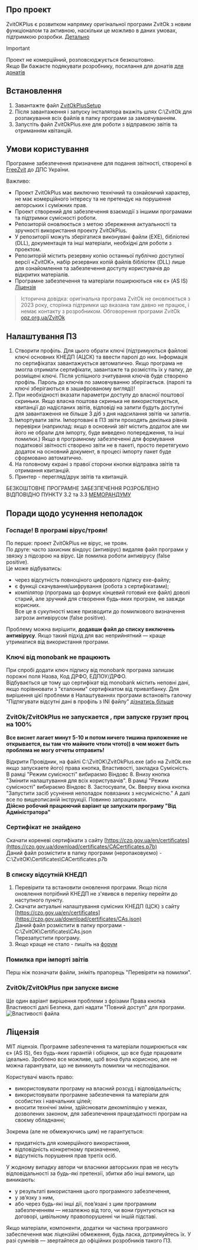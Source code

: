## Про проект ##
ZvitOKPlus є розвитком напрямку оригінальної програми ZvitOk з новим функціоналом та активною, наскільки це можливо в даних умовах, підтримкою розробки.
[Детально](/Doc/README.md)

> [!IMPORTANT]  
> Проект не комерційний, розповсюджується безкоштовно.  
> Якщо Ви бажаєте подякувати розробнику, посилання для донатів [для донатів](https://send.monobank.ua/2MXeqRNEPw)

## Встановлення ##

1. Завантажте файл [ZvitOkPlusSetup](https://github.com/moleculafree/zvitok/releases/latest)
2. Після завантаження і запуску інсталятора вкажіть шлях C:\ZvitOk для розпакування всіх файлів в папку програми за замовчуванням.
3. Запустіть файл ZvitOkPlus.exe для роботи з відправкою звітів та отриманням квітанцій.


## Умови користування ##

Програмне забезпечення призначене для подання звітності, створеної в [FreeZvit](https://opz.org.ua/) до ДПС України.


Важливо:  
- Проект ZvitOkPlus має виключно технічний та ознайомчий характер, не має комерційного інтересу та не претендує на порушення авторських і суміжних прав.  
- Проект створений для забезпечення взаємодії з іншими програмами та підтримки сумісності роботи.  
- Репозиторій оновлюється з метою збереження актуальності та зручності використання проекту ZvitOkPlus.  
- У репозиторії можуть зберігатися виконувані файли (EXE), бібліотекі (DLL), документація та інші матеріали, необхідні для роботи з проектом.  
- Репозиторій містить резервну копію останньої публічно доступної версії «ZvitOK», набір резервних копій файлів бібліотек (DLL) лише для ознайомлення та забезпечення доступу користувачів до відкритих матеріалів.
- Програмне забезпечення та матеріали поширюються «як є» (AS IS) [Ліцензія](#Ліцензія)
  

> Історична довідка: оригінальна програма ZvitOk не оновлюється з 2023 року, сторінка підтримки що вказана там давно не працює, і немає контакту з розробником. Обговорення програми ZvitOk [opz.org.ua/ZvitOk](https://opz.org.ua/forum/viewtopic.php?f=39&t=7887)


## Налаштування ПЗ ##
1. Створити профіль. Для цього обрати ключі (підтримуються файлові ключі основних КНЕДП (АЦСК) та ввести паролі до них.
Інформація по сертифікатах завантажується автоматично. Якщо програма не змогла отримати сертифікати, завантажте та розмістіть їх у папку, де розміщені ключі. Після успішного зчитування ключів буде створено профіль.
Пароль до ключів по замовчуванню зберігається. (паролі та ключі зберігаються в зашифрованому вигляді)!
2. При необхідності вказати параметри доступу до власної поштової скриньки. Якщо власна поштова скринька не використовується, квитанції до надісланих звітів, відповіді на запити будуть доступні для завантаження не більше 3 діб з дня надсилання звітів чи запитів.
3. Імпортувати звіти. Імпортовані в ПЗ звіти проходять декілька рівнів перевірки (наприклад: якщо в основний звіт містить додаток але ми його не обрали для імпорту, буде виведено попередження, та інші помилки.) Якщо в програмному забезпеченні для формування податкової звітності створено звіти не в пакеті, просто перетягуємо додаток на основний документ, в процесі імпорту пакет буде сформовано автоматично.
4. На головному єкрані з правої сторони кнопки відправка звітів та отримання квитанцій.
5. Принтер - перегляд/друк звітів та квитанцій.

БЕЗКОШТОВНЕ ПРОГРАМНЕ ЗАБЕЗПЕЧЕННЯ РОЗРОБЛЕНО ВІДПОВІДНО ПУНКТУ 3.2 та 3.3 [МЕМОРАНДУМУ](/Doc/memorandum.pdf)


## Поради щодо усунення неполадок ## 


### Госпаде! В програмі вірус/троян! ###
По перше: проект ZvitOkPlus не вірус, не троян.  
По друге: часто захисник віндоус (антивірус) видаляв файл програми у звязку з підозрою на вірус.  Це помилка роботи антивірусу (false positive).  
Це може відбуватись:
- через відсутність повноціного цифрового підпису ехе-файлу;
- є функціі скачування/шифрування (робота з сертифікатами);
- компілятор (програма що формує кінцевий готовий exe файл) доволі старий, але зручний для створення будь-яких програм, не завжди корисних.  
Все це в сукупності може призводити до помилкового визначення загрози антивірусом (false positive).

Проблему можна вирішити, **додавши файл до списку виключень антивірусу**. Якщо такий підхід для вас неприйнятний — краще утриматися від використання програми.


### Ключі від monobank не працюють ###
При спробі додати ключ підпису від monobank програма залишає порожні поля Назва, Код ДРФО, ЕДПОУ/ДРФО.  
Відбувається це тому що сертифікат від monobank містить неповні дані, якщо порівнювати з "єталоним" сертифікатом від приватбанку.
Для вирішення цієї проблеми в Налаштуваннях програми встановіть галочку "Підтягувати відсутні дані в профіль з INI файлу" [дізнатись більше](/Doc/README.md)

### ZvitOk/ZvitOkPlus не запускается , при запуске грузит проц на 100% ###
**Все виснет лагает минут 5-10 и потом ничего тишина приложение не открывается, вы там что майните чтоли чтото)) в чем может быть проблема не могу отчеты отправить!**

Відкрити Провідник, на файлі C:\ZvitOK\ZvitOkPlus.exe (або на ZvitOk.exe якщо запускаете його) права кнопка, Властивості, закладка Сумісність. В рамці "Режим сумісності" вибираємо Віндовс 8. Внизу кнопка "Змінити налаштування для всіх користувачів". В рамці "Режим сумісності" вибираємо Віндовс 8. Застосувати, Ок. Вверху вікна кнопка "Запустити засіб усунення неполадок повязаних з несумісністю." А далі все по вищеописаній інструкції. Повинно запрацювати.  
**Дійсно робочий працюючий варіант це запускати програму "Від Адміністратора"**  


### Сертифікат не знайдено ###
Скачати кореневі сертифікати з сайту [https://czo.gov.ua/en/certificates](https://czo.gov.ua/download/certificates/CACertificates.p7b)  
Даний файл розмістити в папку програми (неропаковуємо) - C:\ZvitOK\Certificates\CACertificates.p7b  


### В списку відсутній КНЕДП ###
1. Перевірити та встановити оновлення програми. Якщо після оновлення потрібний КНЕДП не з'явився в переліку перейти до наступного пункту.
2. Скачати актуальні налаштування сумісних КНЕДП (ЦСК) з сайту [https://czo.gov.ua/en/certificates](https://czo.gov.ua/download/certificates/CAs.json)  
Даний файл розмістити в папку програми - C:\ZvitOK\Certificates\CAs.json  
Перезапустити програму.
3. Якщо краще не стало - пишіть на [форум](https://opz.org.ua/forum/viewforum.php?f=39)


### Помилка при імпорті звітів ###
Перш ніж позначати файли, зніміть прапорець "Перевіряти на помилки".  


### ZvitOk/ZvitOkPlus при запуске висне ###
Ще один варіант вирішення проблеми з фрізами Права кнопка Властивості далі Безпека, далі надати "Повний доступ" для програми.
![Властивості файла](https://github.com/moleculafree/zvitok/blob/main/Doc/FullAccess.jpg)


## Ліцензія ##
МІТ ліцензія. Програмне забезпечення та матеріали поширюються «як є» (AS IS), без будь-яких гарантій і обіцянок, що все буде працювати ідеально. Зроблено все можливе, щоб вона була корисною, але не можна гарантувати, що не виникнуть помилки чи несподіванки.

Користувачі мають право:  
- використовувати програму на власний розсуд і відповідальність;
- використовувати програмне забезпечення та матеріали для особистих і навчальних цілей;  
- вносити технічні зміни, здійснювати декомпіляцію у межах, дозволених законом, для забезпечення працездатності програм на своєму обладнанні;  

Зокрема (але не обмежуючись цим) не гарантується:
- придатність для комерційного використання,
- відповідність конкретному призначенню,
- відсутність порушення прав третіх осіб.

У жодному випадку автори чи власники авторських прав не несуть відповідальності за будь-які претензії, збитки або інші вимоги, що виникають:
- у результаті використання цього програмного забезпечення,
- у зв’язку з ним,
- або через будь-які інші дії, пов’язані з цим програмним забезпеченням — незалежно від того, чи вони ґрунтуються на договорі, цивільному правопорушенні чи іншій підставі.

Якщо матеріали, компоненти, додатки чи частина програмного забеспечення має ліцензійні обмеження, будь ласка, дотримуйтесь їх.  У разі сумнівів — звертайтеся до офіційних розробників такого ПЗ.
